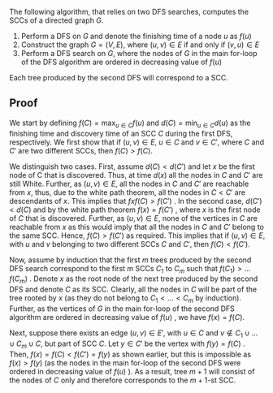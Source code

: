 The following algorithm, that relies on two DFS searches, computes the SCCs of a directed graph $G$.

1. Perform a DFS on $G$ and denote the finishing time of a node $u$ as $f (u)$
2. Construct the graph $G= (V,E)$, where $(u,v) \in E$ if and only if $(v,u) \in E$
3. Perform a DFS search on $G$, where the nodes of $G$ in the main for-loop of the DFS algorithm are ordered in decreasing value of $f (u)$

Each tree produced by the second DFS will correspond to a SCC.

## Proof

We start by defining $f (C)=  \text{max}_{u \in C} f (u)$ and $d(C) =  \text{min}_{u \in C} d (u)$ as the finishing time and discovery time of an SCC $C$ during the first DFS, respectively. We first show that if $(u,v) \in E$, $u \in C$ and $v \in C'$, where $C$ and $C'$ are two different SCCs, then $f (C) \gt f (C)$.

We distinguish two cases. First, assume $d (C) \lt d (C')$ and let $x$ be the first node of C that is discovered. Thus, at time $d (x)$ all the nodes in $C$ and $C'$ are still White. Further, as $(u,v) \in E$, all the nodes in $C$ and $C'$ are reachable from $x$, thus, due to the white path theorem, all the nodes in $C \lt C'$ are descendants of $x$. This implies that $f x f(C) \gt f(C')$ . In the second case, $d (C') \lt d (C)$ and by the white path theorem $f (x) = f (C')$ , where $x$ is the first node of $C$ that is discovered. Further, as $(u,v) \in E$, none of the vertices in $C$ are reachable from $x$ as this would imply that all the nodes in $C$ and $C'$ belong to the same SCC. Hence, $f (C) \gt f (C')$ as required. This implies that if $(u,v) \in E$, with $u$ and $v$ belonging to two different SCCs $C$ and $C'$, then $f (C) \lt f (C')$.

Now, assume by induction that the first $m$ trees produced by the second DFS search correspond to the first $m$ SCCs $C_1$ to $C_m$ such that $f (C_1) \gt \dots  f (C_m)$ . Denote $x$ as the root node of the next tree produced by the second DFS and denote $C$ as its SCC. Clearly, all the nodes in $C$ will be part of the tree rooted by $x$ (as they do not belong to $C_1 \lt \dots \lt C_m$ by induction). Further, as the vertices of $G$ in the main for-loop of the second DFS algorithm are ordered in decreasing value of $f (u)$ , we have $f( x) = f (C)$.

Next, suppose there exists an edge $(u,v) \in E'$, with $u \in C$ and $v \notin C_1 \cup \dots \cup C_m \cup C$, but part of SCC $C$. Let $y \in C'$ be the vertex with $f (y) = f (C)$ . Then, $f (x) = f (C) \lt f (C') = f (y)$ as shown earlier, but this is impossible as $f (x) \gt f (y)$ (as the nodes in the main for-loop of the second DFS were ordered in decreasing value of $f (u)$ ). As a result, tree $m + 1$ will consist of the nodes of $C$ only and therefore corresponds to the $m+ 1$-st SCC.
